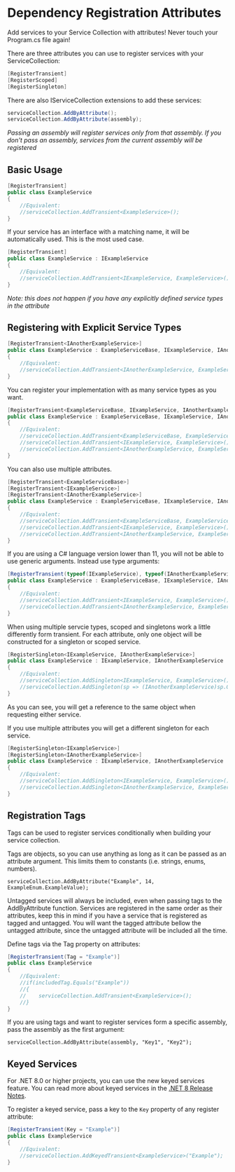 # Dependency Registration Attributes
Add services to your Service Collection with attributes! Never touch your Program.cs file again!

There are three attributes you can use to register services with your ServiceCollection:
```c#
[RegisterTransient]
[RegisterScoped]
[RegisterSingleton]
```

There are also IServiceCollection extensions to add these services:
```c#
serviceCollection.AddByAttribute();
serviceCollection.AddByAttribute(assembly);
```
*Passing an assembly will register services only from that assembly. If you don't pass an assembly, services from the current assembly will be registered*

## Basic Usage

```c#
[RegisterTransient]
public class ExampleService
{
    //Equivalent:
    //serviceCollection.AddTransient<ExampleService>();
}
```

If your service has an interface with a matching name, it will be automatically used.
This is the most used case. 
```c#
[RegisterTransient]
public class ExampleService : IExampleService
{
    //Equivalent:
    //serviceCollection.AddTransient<IExampleService, ExampleService>();
}
```
*Note: this does not happen if you have any explicitly defined service types in the attribute*


## Registering with Explicit Service Types

```c#
[RegisterTransient<IAnotherExampleService>]
public class ExampleService : ExampleServiceBase, IExampleService, IAnotherExampleService
{
    //Equivalent:
    //serviceCollection.AddTransient<IAnotherExampleService, ExampleService>();
}
```

You can register your implementation with as many service types as you want.
```c#
[RegisterTransient<ExampleServiceBase, IExampleService, IAnotherExampleService>]
public class ExampleService : ExampleServiceBase, IExampleService, IAnotherExampleService
{
    //Equivalent:
    //serviceCollection.AddTransient<ExampleServiceBase, ExampleService>();
    //serviceCollection.AddTransient<IExampleService, ExampleService>();
    //serviceCollection.AddTransient<IAnotherExampleService, ExampleService>();
}
```

You can also use multiple attributes.
```c#
[RegisterTransient<ExampleServiceBase>]
[RegisterTransient<IExampleService>]
[RegisterTransient<IAnotherExampleService>]
public class ExampleService : ExampleServiceBase, IExampleService, IAnotherExampleService
{
    //Equivalent:
    //serviceCollection.AddTransient<ExampleServiceBase, ExampleService>();
    //serviceCollection.AddTransient<IExampleService, ExampleService>();
    //serviceCollection.AddTransient<IAnotherExampleService, ExampleService>();
}
```

If you are using a C# language version lower than 11, you will not be able to use generic arguments. Instead use type arguments:
```c#
[RegisterTransient(typeof(IExampleService), typeof(IAnotherExampleService))]
public class ExampleService : ExampleServiceBase, IExampleService, IAnotherExampleService
{
    //Equivalent:
    //serviceCollection.AddTransient<IExampleService, ExampleService>();
    //serviceCollection.AddTransient<IAnotherExampleService, ExampleService>();
}
```

When using multiple servcie types, scoped and singletons work a little differently form transient.
For each attribute, only one object will be constructed for a singleton or scoped service.
```c#
[RegisterSingleton<IExampleService, IAnotherExampleService>]
public class ExampleService : IExampleService, IAnotherExampleService
{
    //Equivalent:
    //serviceCollection.AddSingleton<IExampleService, ExampleService>();
    //serviceCollection.AddSingleton(sp => (IAnotherExampleService)sp.GetRequiredService<IExampleService>());
}
```
As you can see, you will get a reference to the same object when requesting either service.

If you use multiple attributes you will get a different singleton for each service.
```c#
[RegisterSingleton<IExampleService>]
[RegisterSingleton<IAnotherExampleService>]
public class ExampleService : IExampleService, IAnotherExampleService
{
    //Equivalent:
    //serviceCollection.AddSingleton<IExampleService, ExampleService>();
    //serviceCollection.AddSingleton<IAnotherExampleService, ExampleService>();
}
```

## Registration Tags
Tags can be used to register services conditionally when building your service collection.

Tags are objects, so you can use anything as long as it can be passed as an attribute argument. This limits them to constants (i.e. strings, enums, numbers).
```
serviceCollection.AddByAttribute("Example", 14, ExampleEnum.ExampleValue);
```

Untagged services will always be included, even when passing tags to the AddByAttribute function. Services are registered in the same order as their attributes, keep this in mind if you have a service that is registered as tagged and untagged. You will want the tagged attribute bellow the untagged attribute, since the untagged attribute will be included all the time.

Define tags via the Tag property on attributes:
```c#
[RegisterTransient(Tag = "Example")]
public class ExampleService
{
    //Equivalent:
    //if(includedTag.Equals("Example"))
    //{
    //    serviceCollection.AddTransient<ExampleService>();
    //}
}
```
If you are using tags and want to register services form a specific assembly, pass the assembly as the first argument:
```
serviceCollection.AddByAttribute(assembly, "Key1", "Key2");
```


## Keyed Services
For .NET 8.0 or higher projects, you can use the new keyed services feature. You can read more about keyed services in the [.NET 8 Release Notes](https://learn.microsoft.com/en-us/dotnet/core/whats-new/dotnet-8#keyed-di-services).

To register a keyed service, pass a key to the `Key` property of any register attribute:
```c#
[RegisterTransient(Key = "Example")]
public class ExampleService
{
    //Equivalent:
    //serviceCollection.AddKeyedTransient<ExampleService>("Example");
}
```
